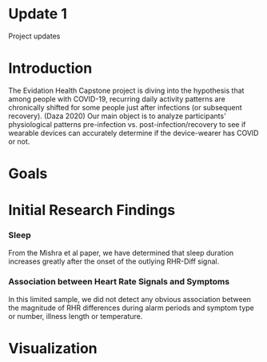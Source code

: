 # Update 1
Project updates

# Introduction 
The Evidation Health Capstone project is diving into the hypothesis that among people with COVID-19, recurring daily activity patterns are chronically shifted for some people just after infections (or subsequent recovery). (Daza 2020) Our main object is to analyze participants' physiological patterns pre-infection vs. post-infection/recovery to see if wearable devices can accurately determine if the device-wearer has COVID or not. 

# Goals

# Initial Research Findings

### Sleep
From the Mishra et al paper, we have determined that sleep duration increases greatly after the onset of the outlying RHR-Diff signal. 

### Association between Heart Rate Signals and Symptoms
 In this limited sample, we did not detect any obvious association between the magnitude of RHR differences during alarm periods and symptom type or number, illness length or temperature.

# Visualization
